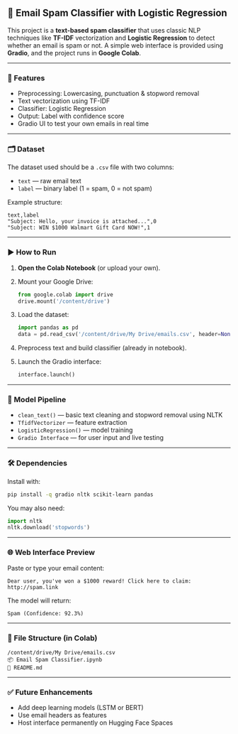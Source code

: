 
## 📧 Email Spam Classifier with Logistic Regression

This project is a **text-based spam classifier** that uses classic NLP techniques like **TF-IDF** vectorization and **Logistic Regression** to detect whether an email is spam or not. A simple web interface is provided using **Gradio**, and the project runs in **Google Colab**.

---

### 🔧 Features

* Preprocessing: Lowercasing, punctuation & stopword removal
* Text vectorization using TF-IDF
* Classifier: Logistic Regression
* Output: Label with confidence score
* Gradio UI to test your own emails in real time

---

### 🗂️ Dataset

The dataset used should be a `.csv` file with two columns:

* `text` — raw email text
* `label` — binary label (1 = spam, 0 = not spam)

Example structure:

```csv
text,label
"Subject: Hello, your invoice is attached...",0
"Subject: WIN $1000 Walmart Gift Card NOW!",1
```

---

### ▶️ How to Run

1. **Open the Colab Notebook** (or upload your own).
2. Mount your Google Drive:

   ```python
   from google.colab import drive
   drive.mount('/content/drive')
   ```
3. Load the dataset:

   ```python
   import pandas as pd
   data = pd.read_csv('/content/drive/My Drive/emails.csv', header=None, names=['text', 'label'])
   ```
4. Preprocess text and build classifier (already in notebook).
5. Launch the Gradio interface:

   ```python
   interface.launch()
   ```

---

### 🧠 Model Pipeline

* `clean_text()` — basic text cleaning and stopword removal using NLTK
* `TfidfVectorizer` — feature extraction
* `LogisticRegression()` — model training
* `Gradio Interface` — for user input and live testing

---

### 🛠️ Dependencies

Install with:

```bash
pip install -q gradio nltk scikit-learn pandas
```

You may also need:

```python
import nltk
nltk.download('stopwords')
```

---

### 🌐 Web Interface Preview

Paste or type your email content:

```
Dear user, you've won a $1000 reward! Click here to claim: http://spam.link
```

The model will return:

```
Spam (Confidence: 92.3%)
```

---

### 📁 File Structure (in Colab)

```
/content/drive/My Drive/emails.csv
📦 Email Spam Classifier.ipynb
📄 README.md
```

---

### ✅ Future Enhancements

* Add deep learning models (LSTM or BERT)
* Use email headers as features
* Host interface permanently on Hugging Face Spaces

